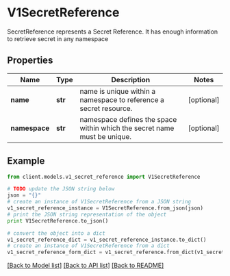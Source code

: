 # V1SecretReference

SecretReference represents a Secret Reference. It has enough information to retrieve secret in any namespace

## Properties
Name | Type | Description | Notes
------------ | ------------- | ------------- | -------------
**name** | **str** | name is unique within a namespace to reference a secret resource. | [optional] 
**namespace** | **str** | namespace defines the space within which the secret name must be unique. | [optional] 

## Example

```python
from client.models.v1_secret_reference import V1SecretReference

# TODO update the JSON string below
json = "{}"
# create an instance of V1SecretReference from a JSON string
v1_secret_reference_instance = V1SecretReference.from_json(json)
# print the JSON string representation of the object
print V1SecretReference.to_json()

# convert the object into a dict
v1_secret_reference_dict = v1_secret_reference_instance.to_dict()
# create an instance of V1SecretReference from a dict
v1_secret_reference_form_dict = v1_secret_reference.from_dict(v1_secret_reference_dict)
```
[[Back to Model list]](../README.md#documentation-for-models) [[Back to API list]](../README.md#documentation-for-api-endpoints) [[Back to README]](../README.md)


